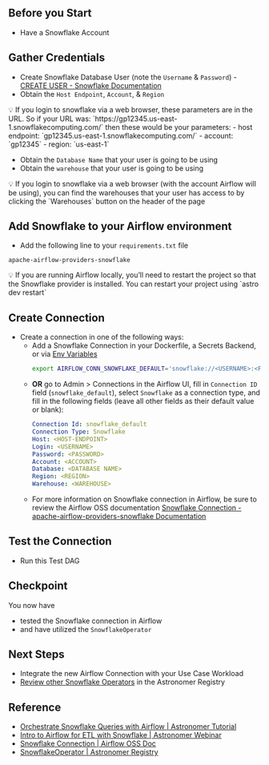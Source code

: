 ## Before you Start

- Have a Snowflake Account

## Gather Credentials

- Create Snowflake Database User (note the `Username` & `Password`) - [CREATE USER - Snowflake Documentation](https://docs.snowflake.com/en/sql-reference/sql/create-user.html)
- Obtain the `Host Endpoint`, `Account`, & `Region`

<aside class="alert alert-info">
💡 If you login to snowflake via a web browser, these parameters are in the URL. So if your URL was: `https://gp12345.us-east-1.snowflakecomputing.com/` then these would be your parameters:
  - host endpoint: `gp12345.us-east-1.snowflakecomputing.com/`
  - account: `gp12345`
  - region: `us-east-1`
</aside>

- Obtain the `Database Name` that your user is going to be using
- Obtain the `warehouse` that your user is going to be using

<aside class="alert alert-info">
💡 If you login to snowflake via a web browser (with the account Airflow will be using), you can find the warehouses that your user has access to by clicking the `Warehouses` button on the header of the page
</aside>

## Add Snowflake to your Airflow environment

- Add the following line to your `requirements.txt` file

```
apache-airflow-providers-snowflake
```

<aside class="alert alert-info">
💡 If you are running Airflow locally, you’ll need to restart the project so that the Snowflake provider is installed. You can restart your project using `astro dev restart`
</aside>

## Create Connection

- Create a connection in one of the following ways:
  - Add a Snowflake Connection in your Dockerfile, a Secrets Backend, or via [Env Variables](https://docs.astronomer.io/astro/environment-variables)
    ```bash
    export AIRFLOW_CONN_SNOWFLAKE_DEFAULT='snowflake://<USERNAME>:<PASSWORD>@<HOST-ENDPOINT>?extra__snowflake__account=<SNOWFLAKE-ACCOUNT>&extra__snowflake__database=<DATABASE>&extra__snowflake__region=<REGION>&extra__snowflake__warehouse=<WAREHOUSE>'
    ```
  - **OR** go to Admin > Connections in the Airflow UI, fill in `Connection ID` field (`snowflake_default`), select `Snowflake` as a connection type, and fill in the following fields (leave all other fields as their default value or blank):
    ```yaml
    Connection Id: snowflake_default
    Connection Type: Snowflake
    Host: <HOST-ENDPOINT>
    Login: <USERNAME>
    Password: <PASSWORD>
    Account: <ACCOUNT>
    Database: <DATABASE NAME>
    Region: <REGION>
    Warehouse: <WAREHOUSE>
    ```
  - For more information on Snowflake connection in Airflow, be sure to review the Airflow OSS documentation [Snowflake Connection - apache-airflow-providers-snowflake Documentation](https://airflow.apache.org/docs/apache-airflow-providers-snowflake/stable/connections/snowflake.html)

## Test the Connection

- Run this Test DAG

## Checkpoint

You now have

- tested the Snowflake connection in Airflow
- and have utilized the `SnowflakeOperator`

## Next Steps

- Integrate the new Airflow Connection with your Use Case Workload
- [Review other Snowflake Operators](https://registry.astronomer.io/modules/?query=Snowflake&page=1) in the Astronomer Registry

## Reference

- [Orchestrate Snowflake Queries with Airflow | Astronomer Tutorial](https://docs.astronomer.io/learn/airflow-snowflake)
- [Intro to Airflow for ETL with Snowflake | Astronomer Webinar](https://www.youtube.com/watch?v=3-XGY0bGJ6g)
- [Snowflake Connection | Airflow OSS Doc](https://airflow.apache.org/docs/apache-airflow-providers-snowflake/stable/connections/snowflake.html)
- [SnowflakeOperator | Astronomer Registry](https://registry.astronomer.io/providers/snowflake/modules/snowflakeoperator)
